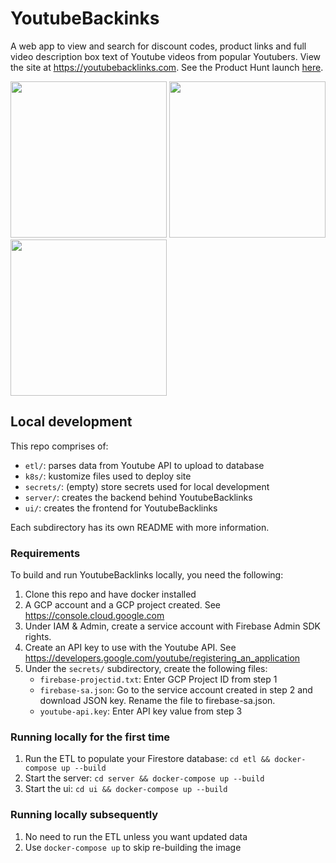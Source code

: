 # YoutubeBackinks 

A web app to view and search for discount codes, product links and full video description box text of Youtube videos from popular Youtubers. View the site at https://youtubebacklinks.com. See the Product Hunt launch [here](https://www.producthunt.com/products/youtubebacklinks#youtubebacklinks).
<p float="left">
<img src="https://user-images.githubusercontent.com/33664901/213187561-f3f1b4d2-8e46-40cb-852b-881c8b55832a.png" width="250" />
<img src="https://user-images.githubusercontent.com/33664901/213187579-548e77b5-8d46-43e3-b615-59b40fd538ca.png" width="250" />
<img src="https://user-images.githubusercontent.com/33664901/213188576-1a1c503d-1b1a-4df3-80e0-e3ed45f6a4d7.png" width="250" />
</p>

## Local development

This repo comprises of:
- `etl/`: parses data from Youtube API to upload to database 
- `k8s/`: kustomize files used to deploy site
- `secrets/`: (empty) store secrets used for local development
- `server/`: creates the backend behind YoutubeBacklinks
- `ui/`: creates the frontend for YoutubeBacklinks

Each subdirectory has its own README with more information. 

### Requirements
To build and run YoutubeBacklinks locally, you need the following:
1. Clone this repo and have docker installed
2. A GCP account and a GCP project created. See https://console.cloud.google.com
3. Under IAM & Admin, create a service account with Firebase Admin SDK rights. 
4. Create an API key to use with the Youtube API. See https://developers.google.com/youtube/registering_an_application
5. Under the `secrets/` subdirectory, create the following files:
    - `firebase-projectid.txt`: Enter GCP Project ID from step 1 
    - `firebase-sa.json`: Go to the service account created in step 2 and download JSON key. Rename the file to firebase-sa.json. 
    - `youtube-api.key`: Enter API key value from step 3


### Running locally for the first time
1. Run the ETL to populate your Firestore database: `cd etl && docker-compose up --build` 
2. Start the server: `cd server && docker-compose up --build` 
3. Start the ui: `cd ui && docker-compose up --build`  

### Running locally subsequently
1. No need to run the ETL unless you want updated data 
2. Use `docker-compose up` to skip re-building the image 
